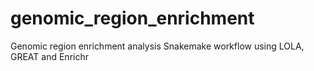 # genomic_region_enrichment
Genomic region enrichment analysis Snakemake workflow using LOLA, GREAT and Enrichr
